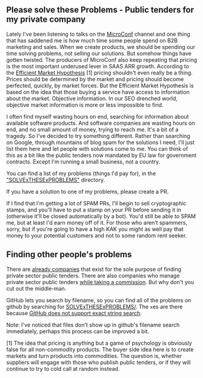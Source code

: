 Please solve these Problems - Public tenders for my private company
------------------------------------------------------------------- 

Lately I've been listening to talks on the [MicroConf](https://www.youtube.com/c/MicroConf) channel and one thing that has saddened me is how much time some people spend on B2B marketing and sales. When we create products, we should be spending our time solving problems, not selling our solutions. But somehow things have gotten twisted. The producers of MicroConf also keep repeating that pricing is the most important underused lever in SAAS ARR growth. According to the [Efficient Market Hypothesis](https://en.wikipedia.org/wiki/Efficient-market_hypothesis) [1] pricing shouldn't even really be a thing. Prices should be determined by the market and pricing should become perfected, quickly, by market forces. But the Efficient Market Hypothesis is based on the idea that those buying a service have access to information about the market. Objective information. In our SEO drenched world, objective market information is more or less impossible to find.

I often find myself wasting hours on end, searching for information about available software products. And software companies are wasting hours on end, and no small amount of money, trying to reach me. It's a bit of a tragedy. So I've decided to try something different. Rather than searching on Google, through mountains of blog spam for the solutions I need, I'll just list them here and let people with solutions come to me. You can think of this as a bit like the public tenders now mandated by EU law for government contracts. Except I'm running a small business, not a country.

You can find a list of my problems (things I'd pay for), in the ["SOLVExTHESExPROBLEMS"](./SOLVExTHESExPROBLEMS) directory.

If you have a solution to one of my problems, please create a PR.

If I find that I'm getting a lot of SPAM PRs, I'll begin to sell cryptographic stamps, and you'll have to put a stamp on your PR before sending it in (otherwise it'll be closed automatically by a bot). You'd still be able to SPAM me, but at least I'd earn money off of it. For those who aren't spammers, sorry, but if you're going to have a high KAK you might as well pay that money to your potential customers and not to some random rent seeker.

Finding other people's problems
--------------------------------------

There are [already companies](https://www.trackerintelligence.com/resources/procurement-news/how-do-i-find-private-sector-tenders/) that exist for the sole purpose of finding private sector public tenders. There are also companies who manage private sector public tenders [while taking a commission](https://www.nejremeslnici.cz/). But why don't you cut out the middle-man.

GitHub lets you search by filename, so you can find all of the problems on github by searching for [SOLVExTHESExPROBLEMS/](https://github.com/search?q=filename%3A%22SOLVExTHESExPROBLEMS%2F%22). The `x`es are there because [GitHub does not support exact string search](https://stackoverflow.com/questions/26433561/how-to-search-on-github-to-get-exact-string-matches-including-special-character).

Note: I've noticed that files don't show up in github's filename search immediately, perhaps this process can be improved a bit.

[1] The idea that pricing is anything but a game of psychology is obviously false for all non-commodity products. The buyer side idea here is to create markets and turn products into commodities. The question is, whether suppliers will engage with those who publish public tenders, or if they will continue to try to cold call at random instead.
